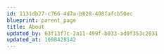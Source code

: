 ```yaml
---
id: 1131db27-c766-4d7a-b828-408fafcb50ec
blueprint: parent_page
title: About
updated_by: 63f13f7c-2a11-499f-b033-ad0f353c2031
updated_at: 1698428142
---
```


